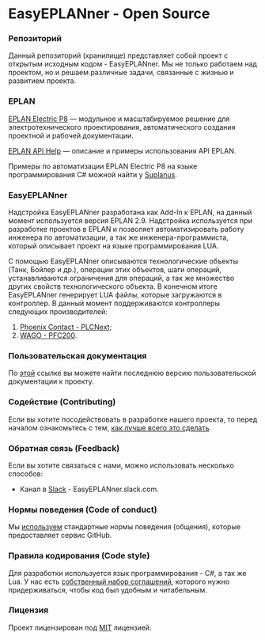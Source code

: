 # EasyEPLANner - Open Source

### Репозиторий

Данный репозиторий (хранилище) представляет собой проект с открытым исходным кодом - EasyEPLANner. Мы не только работаем над проектом, но и решаем различные задачи, связанные с жизнью и развитием проекта.

### EPLAN

[EPLAN Electric P8](https://www.eplan-software.com/solutions/eplan-electric-p8/) — модульное и масштабируемое решение для электротехнического проектирования, автоматического создания проектной и рабочей документации.

[EPLAN API Help](https://www.eplan.help/en-us/Infoportal/Content/api/2023/index.html) — описание и примеры использования API EPLAN.

Примеры по автоматизации EPLAN Electric P8 на языке программирования C# можной найти у
[Suplanus](https://github.com/Suplanus).

### EasyEPLANner
Надстройка EasyEPLANner разработана как Add-In к EPLAN, на данный момент используется версия EPLAN 2.9. Надстройка используется при разработке проектов в EPLAN и позволяет автоматизировать работу инженера по автоматизации, а так же инженера-программиста, который описывает проект на языке программирования LUA.

С помощью EasyEPLANner описываются технологические объекты (Танк, Бойлер и др.), операции этих объектов, шаги операций, устанавливаются ограничения для операций, а так же множество других свойств технологического объекта. В конечном итоге EasyEPLANner генерирует LUA файлы, которые загружаются в контроллер. В данный момент поддерживаются контроллеры следующих производителей:

1. [Phoenix Contact - PLCNext](https://github.com/plcnext);
2. [WAGO - PFC200](https://github.com/WAGO).

### Пользовательская документация

По [этой](../user_manual/ReadMe.md) ссылке вы можете найти последнюю версию пользовательской документации к проекту.

### Содействие (Contributing)

Если вы хотите посодействовать в разработке нашего проекта, то перед началом ознакомьтесь с тем, [как лучше всего это сделать](../contributing.md).

### Обратная связь (Feedback)

Если вы хотите связаться с нами, можно использовать несколько способов:
* Канал в [Slack](https://slack.com) - EasyEPLANner.slack.com.

### Нормы поведения (Code of conduct)

Мы [используем](../CODE_OF_CONDUCT.md) стандартные нормы поведения (общения), которые предоставляет сервис GitHub.

### Правила кодирования (Code style)

Для разработки используется язык программирования - C#, а так же Lua. У нас есть [собственный набор соглашений](../codestyle.md), которого нужно придерживаться, чтобы код был удобным и читабельным.

### Лицензия

Проект лицензирован под [MIT](../../LICENSE.txt) лицензией.
